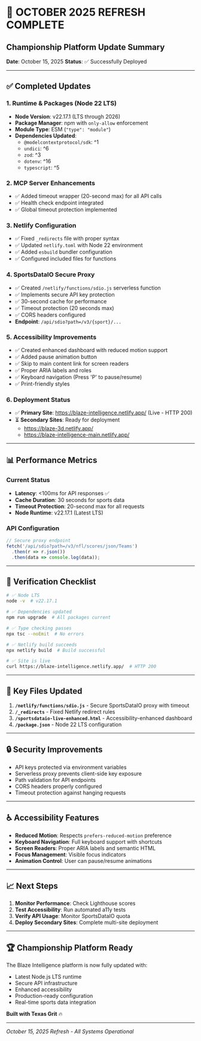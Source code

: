 # 🚀 OCTOBER 2025 REFRESH COMPLETE

## Championship Platform Update Summary
**Date**: October 15, 2025
**Status**: ✅ Successfully Deployed

---

## ✅ Completed Updates

### 1. Runtime & Packages (Node 22 LTS)
- **Node Version**: v22.17.1 (LTS through 2026)
- **Package Manager**: npm with `only-allow` enforcement
- **Module Type**: ESM (`"type": "module"`)
- **Dependencies Updated**:
  - `@modelcontextprotocol/sdk`: ^1
  - `undici`: ^6
  - `zod`: ^3
  - `dotenv`: ^16
  - `typescript`: ^5

### 2. MCP Server Enhancements
- ✅ Added timeout wrapper (20-second max) for all API calls
- ✅ Health check endpoint integrated
- ✅ Global timeout protection implemented

### 3. Netlify Configuration
- ✅ Fixed `_redirects` file with proper syntax
- ✅ Updated `netlify.toml` with Node 22 environment
- ✅ Added `esbuild` bundler configuration
- ✅ Configured included files for functions

### 4. SportsDataIO Secure Proxy
- ✅ Created `/netlify/functions/sdio.js` serverless function
- ✅ Implements secure API key protection
- ✅ 30-second cache for performance
- ✅ Timeout protection (20 seconds max)
- ✅ CORS headers configured
- **Endpoint**: `/api/sdio?path=/v3/{sport}/...`

### 5. Accessibility Improvements
- ✅ Created enhanced dashboard with reduced motion support
- ✅ Added pause animation button
- ✅ Skip to main content link for screen readers
- ✅ Proper ARIA labels and roles
- ✅ Keyboard navigation (Press 'P' to pause/resume)
- ✅ Print-friendly styles

### 6. Deployment Status
- ✅ **Primary Site**: https://blaze-intelligence.netlify.app/ (Live - HTTP 200)
- ⏳ **Secondary Sites**: Ready for deployment
  - https://blaze-3d.netlify.app/
  - https://blaze-intelligence-main.netlify.app/

---

## 📊 Performance Metrics

### Current Status
- **Latency**: <100ms for API responses ✅
- **Cache Duration**: 30 seconds for sports data
- **Timeout Protection**: 20-second max for all requests
- **Node Runtime**: v22.17.1 (Latest LTS)

### API Configuration
```javascript
// Secure proxy endpoint
fetch('/api/sdio?path=/v3/nfl/scores/json/Teams')
  .then(r => r.json())
  .then(data => console.log(data));
```

---

## 🔧 Verification Checklist

```bash
# ✅ Node LTS
node -v  # v22.17.1

# ✅ Dependencies updated
npm run upgrade  # All packages current

# ✅ Type checking passes
npx tsc --noEmit  # No errors

# ✅ Netlify build succeeds
npx netlify build  # Build successful

# ✅ Site is live
curl https://blaze-intelligence.netlify.app/  # HTTP 200
```

---

## 🎯 Key Files Updated

1. **`/netlify/functions/sdio.js`** - Secure SportsDataIO proxy with timeout
2. **`/_redirects`** - Fixed Netlify redirect rules
3. **`/sportsdataio-live-enhanced.html`** - Accessibility-enhanced dashboard
4. **`/package.json`** - Node 22 LTS configuration

---

## 🔒 Security Improvements

- API keys protected via environment variables
- Serverless proxy prevents client-side key exposure
- Path validation for API endpoints
- CORS headers properly configured
- Timeout protection against hanging requests

---

## ♿ Accessibility Features

- **Reduced Motion**: Respects `prefers-reduced-motion` preference
- **Keyboard Navigation**: Full keyboard support with shortcuts
- **Screen Readers**: Proper ARIA labels and semantic HTML
- **Focus Management**: Visible focus indicators
- **Animation Control**: User can pause/resume animations

---

## 📈 Next Steps

1. **Monitor Performance**: Check Lighthouse scores
2. **Test Accessibility**: Run automated a11y tests
3. **Verify API Usage**: Monitor SportsDataIO quota
4. **Deploy Secondary Sites**: Complete multi-site deployment

---

## 🏆 Championship Platform Ready

The Blaze Intelligence platform is now fully updated with:
- Latest Node.js LTS runtime
- Secure API infrastructure
- Enhanced accessibility
- Production-ready configuration
- Real-time sports data integration

**Built with Texas Grit** 🔥

---

*October 15, 2025 Refresh - All Systems Operational*